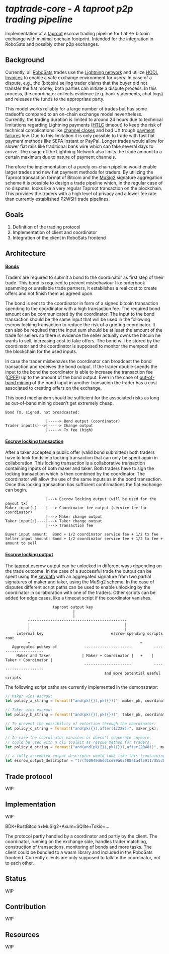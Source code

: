 # *taptrade-core - A taproot p2p trading pipeline*

Implementation of a [taproot](https://bitcoinops.org/en/topics/taproot/) escrow trading pipeline for fiat <-> bitcoin exchange with minimal onchain footprint. Intended for the integration in RoboSats and possibly other p2p exchanges.

## Background
Currently, all [RoboSats](https://github.com/RoboSats/robosats) trades use the [Lightning network](https://lightning.network/) and utilize [HODL Invoices](https://bitcoinops.org/en/topics/hold-invoices/) to enable a safe exchange environment for users. In case of a dispute, e.g., the (bitcoin) selling trader claims that the buyer did not transfer the fiat money, both parties can initiate a dispute process. In this process, the coordinator collects evidence (e.g. bank statements, chat logs) and releases the funds to the appropriate party.

This model works reliably for a large number of trades but has some tradeoffs compared to an on-chain exchange model nevertheless. Currently, the trading duration is limited to around 24 hours due to technical limitations regarding Lightning payments ([HTLC](https://docs.lightning.engineering/the-lightning-network/multihop-payments/hash-time-lock-contract-htlc) timeout) to keep the risk of technical complications like [channel closes](https://docs.lightning.engineering/the-lightning-network/payment-channels/lifecycle-of-a-payment-channel) and bad UX trough [payment failures](https://thebitcoinmanual.com/articles/why-lightning-payments-may-fail/) low. Due to this limitation it is only possible to trade with fast fiat payment methods like SEPA Instant or PayPal. Longer trades would allow for slower fiat rails like traditional bank wire which can take several days to arrive. The usage of the Lightning Network also limits the trade amount to a certain maximum due to nature of payment channels.

Therefore the implementation of a purely on-chain pipeline would enable larger trades and new fiat payment methods for traders. By utilizing the Taproot transaction format of Bitcoin and the [MuSig2](https://eprint.iacr.org/2020/1261) signature aggregation scheme it is possible to design a trade pipeline which, in the regular case of no disputes, looks like a very regular Taproot transaction on the blockchain. This provides the traders with a high level of privacy and a lower fee rate than currently established P2WSH trade pipelines.

## Goals
1. Definition of the trading protocol
2. Implementation of client and coordinator
3. Integration of the client in RoboSats frontend

## Architecture

#### <u>Bonds</u>
Traders are required to submit a bond to the coordinator as first step of their trade. This bond is required to prevent misbehaviour like orderbook spamming or unreliable trade partners, it establishes a real cost to create offers and not finish them as agreed upon.

The bond is sent to the coordinator in form of a signed bitcoin transaction spending to the coordinator with a high transaction fee. The required bond amount can be communicated by the coordinator. The input to the bond transaction should be the same input that will be used in the following escrow locking transaction to reduce the risk of a griefing coordinator.
It can also be required that the input sum should be at least the amount of the trade for sellers so there
is evidence the seller actually owns the bitcoin he wants to sell, increasing cost to fake offers.
The bond will be stored by the coordinator and the coordinator is supposed to monitor the mempool and the
blockchain for the used inputs.

In case the trader misbehaves the coordinator can broadcast the bond transaction and receives the bond output.
If the trader double spends the input to the bond the coordinator is able to increase the transaction fee ([CPFP](https://bitcoinops.org/en/topics/cpfp/)) up to the amount of the bond output. Even in the case
of [out-of-band mining](https://thebitcoinmanual.com/articles/out-of-band-btc-transaction/) of the bond input
in another transacion the trader has a cost associated to creating offers on the exchange.

This bond mechanism should be sufficient for the associated risks as long as out-of-band mining doesn't get extremely cheap.

```
Bond TX, signed, not broadcasted:

                  |-----> Bond output (coordinator)
Trader input(s)-->|-----> Change output
                  |-----> Tx fee (high)
```

#### <u>Escrow locking transaction</u>
After a taker accepted a public offer (valid bond submitted) both traders have to lock funds in a locking transaction that can only be spent again in collaboration. This locking transaction is a collaborative transaction containing inputs of both maker and taker. Both traders have to sign the locking transaction
which is then combined by the coordinator. The coordinator will allow the use of the same inputs as in the bond transaction. Once this locking transaction has sufficient confirmations the fiat exchange can begin.

```
                  |---> Escrow locking output (will be used for the payout tx)
Maker input(s)----|---> Coordinator fee output (service fee for coordinator)
                  |---> Maker change output
Taker input(s)----|---> Taker change output
                  |---> Transaction fee

Buyer input amount:  Bond + 1/2 coordinator service fee + 1/2 tx fee
Seller input amount: Bond + 1/2 coordinator service fee + 1/2 tx fee + amount to sell
```
#### <u>Escrow locking output</u>
The [taproot](https://github.com/bitcoin/bips/blob/master/bip-0341.mediawiki) escrow output can be unlocked in different ways depending on the trade outcome. In the
case of a successful trade the output can be spent using the [keypath](https://github.com/bitcoin/bips/blob/master/bip-0341.mediawiki#user-content-Taproot_key_path_spending_signature_validation) with an aggregated signature from two partial signatures of maker and taker, using the MuSig2 scheme. In the case of disputes different script paths can be used to enable unlocking by the coordinator in collaboration with one of the traders.
Other scripts can be added for edge cases, like a timeout script if the coordinator vanishes.
```
                     taproot output key
                              |
                              |
          --------------------------------------------
          |                                          |
          |                                          |
     internal key                              escrow spending scripts root
          =                                                 =
   Aggregated pubkey of            ---------------------          ---------------------
     Maker and Taker              | Maker + Coordinator |   +    | Taker + Coordinator |
                                   ---------------------          ---------------------
                                            and more potential useful scripts
```

The following script paths are currently implemented in the demonstrator:
```rust
// Maker wins escrow:
let policy_a_string = format!("and(pk({}),pk({}))", maker_pk, coordinator_pk);

// Taker wins escrow:
let policy_b_string = format!("and(pk({}),pk({}))", taker_pk, coordinator_pk);

// To prevent the possibility of extortion through the coordinator:
let policy_c_string = format!("and(pk({}),after(12228))", maker_pk);

// In case the coordinator vanishes or doesn't cooperate anymore,
// could be used with a cli toolkit as rescue method for traders.
let policy_d_string = format!("and(and(pk({}),pk({})),after(2048))", maker_pk, taker_pk);

// a fully assembled output descriptor would look like this (containing the XOnly pubkeys):
let escrow_output_descriptor = "tr(f00949d6dd1ce99a03f88a1a4f59117d553b0da51728bb7fd5b98fbf541337fb,{{and_v(v:pk(4987f3de20a9b1fa6f76c6758934953a8d615e415f1a656f0f6563694b53107d),pk(62333597c10487d959265bfc992514435daf74e26fd636f6b70e8936b4a82f3e)),and_v(v:pk(f1f1db08126af105974cde6021096525ed390cf9b7cde5fedb17a0b16ed31151),pk(62333597c10487d959265bfc992514435daf74e26fd636f6b70e8936b4a82f3e))},{and_v(v:and_v(v:pk(4987f3de20a9b1fa6f76c6758934953a8d615e415f1a656f0f6563694b53107d),pk(f1f1db08126af105974cde6021096525ed390cf9b7cde5fedb17a0b16ed31151)),after(2048)),and_v(v:pk(4987f3de20a9b1fa6f76c6758934953a8d615e415f1a656f0f6563694b53107d),after(12228))}})#wufuc530"
```

<!-- #### <u>Payout transaction</u> -->



## Trade protocol
WIP

## Implementation
WIP

BDK+RustBitcoin+MuSig2+Axum+SQlite+Tokio+...

The protocol partly handled by a coordinator and partly by the client. The coordinator, running on the exchange side, handles trader matching, construction of transactions, monitoring of bonds and more tasks. The client could be bundled to a wasm library and included in the RoboSats frontend. Currently clients are only supposed to talk to the coordinator, not to each other.

## Status
WIP
## Contribution
WIP
## Resources
WIP
<!-- ### Research
Find the current research as [Obsidian](https://obsidian.md/) formatted documents under /docs/TapTrade_obs.

### Implementation -->
<!-- TBD -->
